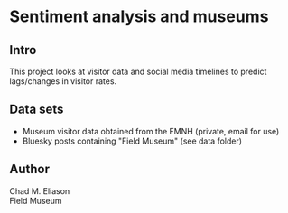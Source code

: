 # Sentiment analysis and museums

## Intro

This project looks at visitor data and social media timelines to predict lags/changes in visitor rates.

## Data sets

- Museum visitor data obtained from the FMNH (private, email for use)
- Bluesky posts containing "Field Museum" (see data folder)

## Author

Chad M. Eliason  
Field Museum